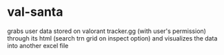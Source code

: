 # val-santa
grabs user data stored on valorant tracker.gg (with user's permission) through its html (search trn grid on inspect option) and visualizes the data into another excel file
